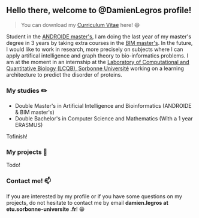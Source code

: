 
## Hello there, welcome to @DamienLegros profile!

> You can download my [Curriculum Vitae](https://github.com/DamienLegros/DamienLegros/files/8789733/CV_Damien_Legros_EN.pdf) here! :smile:

Student in the [ANDROIDE master's](http://androide.lip6.fr/), I am doing the last year of my master's degree in 3 years by taking extra courses in the [BIM master's](http://www.lcqb.upmc.fr/BIM/M2.html#AAGB). In the future, I would like to work in research, more precisely on subjects where I can apply artifical intelligence and graph theory to bio-informatics problems. I am at the moment in an internship at the [Laboratory of Computational and Quantitative Biology (LCQB), Sorbonne Université](http://www.lcqb.upmc.fr/) working on a learning architecture to predict the disorder of proteins.

### My studies :pencil2:

- Double Master's in Artificial Intelligence and Bioinformatics (ANDROIDE & BIM master's)
- Double Bachelor's in Computer Science and Mathematics (With a 1 year ERASMUS)

Tofinish!

### My projects :paperclip:

Todo!

### Contact me! :mailbox:

If you are interested by my profile or if you have some questions on my projects, do not hesitate to contact me by email **damien.legros at etu.sorbonne-universite .fr**! :grin:
